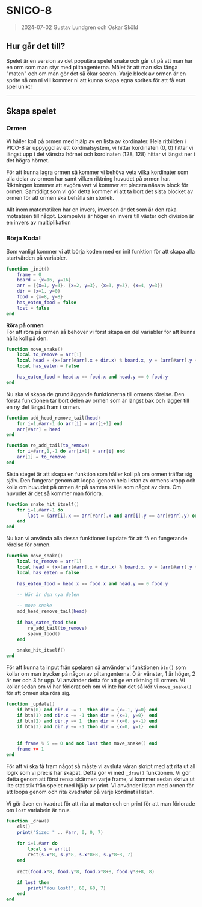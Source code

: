 # SNICO-8

> 2024-07-02
> Gustav Lundgren och Oskar Sköld

## Hur går det till?

Spelet är en version av det populära spelet snake och går ut på att man har en orm som man styr med piltangenterna. Målet är att man ska fånga "maten" och om man gör det så ökar scoren. Varje block av ormen är en sprite så om ni vill kommer ni att kunna skapa egna sprites för att få erat spel unikt!

---

## Skapa spelet

### Ormen

Vi håller koll på ormen med hjälp av en lista av kordinater. Hela ritbilden i PICO-8 är uppyggd av ett kordinatsystem, vi hittar kordinaten (0, 0) hittar vi längst upp i det vänstra hörnet och kordinaten (128, 128) hittar vi längst ner i det högra hörnet.

För att kunna lagra ormen så kommer vi behöva veta vilka kordinater som alla delar av ormen har samt vilken riktning huvudet på ormen har. Riktningen kommer att avgöra vart vi kommer att placera näsata block för ormen. Samtidigt som vi gör detta kommer vi att ta bort det sista blocket av ormen för att ormen ska behålla sin storlek.

Allt inom matematiken har en invers, inversen är det som är den raka motsatsen till något. Exempelvis är höger en invers till väster och division är en invers av multiplikation


### Börja Koda!

Som vanligt kommer vi att börja koden med en init funktion för att skapa alla startvärden på variabler.

```lua
function _init()
    frame = 0
    board = {x=16, y=16}
    arr = {{x=1, y=3}, {x=2, y=3}, {x=3, y=3}, {x=4, y=3}}
    dir = {x=1, y=0}
    food = {x=8, y=8}
    has_eaten_food = false
    lost = false
end
```

**Röra på ormen**  
För att röra på ormen så behöver vi först skapa en del variabler för att kunna hålla koll på den.

```lua
function move_snake()
    local to_remove = arr[1]
    local head = {x=(arr[#arr].x + dir.x) % board.x, y = (arr[#arr].y + dir.y) % board.y}
    local has_eaten = false

    has_eaten_food = head.x == food.x and head.y == 0 food.y
end
```

Nu ska vi skapa de grundläggande funktionerna till ormens rörelse. Den första funktionen tar bort delen av ormen som är längst bak och lägger till en ny del längst fram i ormen.

```lua
function add_head_remove_tail(head)
    for i=1,#arr-1 do arr[i] = arr[i+1] end
    arr[#arr] = head
end
```



```lua
function re_add_tail(to_remove)
    for i=#arr,1,-1 do arr[i+1] = arr[i] end
    arr[1] = to_remove
end
```

Sista steget är att skapa en funktion som håller koll på om ormen träffar sig själv. Den fungerar genom att loopa igenom hela listan av ormens kropp och kolla om huvudet på ormen är på samma ställe som något av dem. Om huvudet är det så kommer man förlora. 

```lua
function snake_hit_itself()
    for i=1,#arr-1 do
        lost = (arr[i].x == arr[#arr].x and arr[i].y == arr[#arr].y) or lost
    end
end
```

Nu kan vi använda alla dessa funktioner i update för att få en fungerande rörelse för ormen.

```lua
function move_snake()
    local to_remove = arr[1]
    local head = {x=(arr[#arr].x + dir.x) % board.x, y = (arr[#arr].y + dir.y) % board.y}
    local has_eaten = false

    has_eaten_food = head.x == food.x and head.y == 0 food.y
    
    -- Här är den nya delen

    -- move snake 
    add_head_remove_tail(head)
    
    if has_eaten_food then
        re_add_tail(to_remove)
        spawn_food()
    end

    snake_hit_itself()
end
```

För att kunna ta input från spelaren så använder vi funktionen `btn()` som kollar om man trycker på någon av piltangenterna. 0 är vänster, 1 är höger, 2 är ner och 3 är upp. Vi använder detta för att ge en riktning till ormen. Vi kollar sedan om vi har förlorat och om vi inte har det så kör vi `move_snake()` för att ormen ska röra sig.

```lua
function _update()
    if btn(0) and dir.x ~= 1  then dir = {x=-1, y=0} end
    if btn(1) and dir.x ~= -1 then dir = {x=1, y=0}  end
    if btn(2) and dir.y ~= 1  then dir = {x=0, y=-1} end
    if btn(3) and dir.y ~= -1 then dir = {x=0, y=1}  end
    
    
    if frame % 5 == 0 and not lost then move_snake() end
    frame += 1
end
```

För att vi ska få fram något så måste vi avsluta våran skript med att rita ut all logik som vi precis har skapat. Detta gör vi med `_draw()` funktionen. Vi gör detta genom att först rensa skärmen varje frame, vi kommer sedan skriva ut lite statistik från spelet med hjälp av print. Vi använder listan med ormen för att loopa genom och rita kvadrater på varje kordinat i listan.

Vi gör även en kvadrat för att rita ut maten och en print för att man förlorade om `lost` variabeln är `true`.

```lua
function _draw()
    cls()
    print("Size: " .. #arr, 0, 0, 7)
    
    for i=1,#arr do
        local s = arr[i]
        rect(s.x*8, s.y*8, s.x*8+8, s.y*8+8, 7)
    end
    
    rect(food.x*8, food.y*8, food.x*8+8, food.y*8+8, 8)

    if lost then
        print("You lost!", 60, 60, 7)
    end
end
```